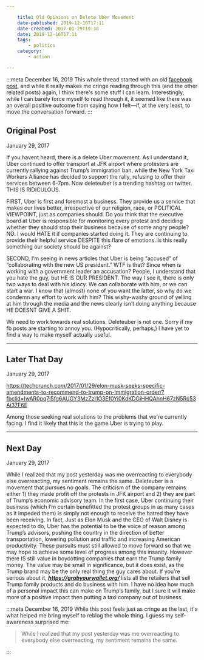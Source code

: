 ```yaml
---

    title: Old Opinions on Delete Uber Movement
    date-published: 2019-12-16T17:11
    date-created: 2017-01-29T10:38
    date: 2019-12-16T17:11
    tags:
        - politics
    category:
        - action

---
```


:::meta 
<time datetime="2019-12-16T17:11"> December 16, 2019 </time> 
This whole thread started with an old [facebook post](https://www.facebook.com/earljman/posts/1401662803180206), and while it really makes me cringe reading through this (and the other related posts) again, I think there's some stuff I can learn. Interestingly, while I can barely force myself to read through it, it seemed like there was an overall positive outcome from saying how I felt&mdash;if, at the very least, to move the conversation forward.
:::

## Original Post

<time datetime="2017-01-29T10:38"> January 29, 2017 </time>

If you havent heard, there is a delete Uber movement. As I understand it, Uber continued to offer transport at JFK airport where protesters are currently rallying against Trump’s immigration ban, while the New York Taxi Workers Alliance has decided to support the rally, refusing to offer their services between 6-7pm. Now deleteuber is a trending hashtag on twitter. THIS IS RIDICULOUS.

FIRST, Uber is first and foremost a business. They provide us a service that makes our lives better, irrespective of our religion, race, or POLITICAL VIEWPOINT, just as companies should. Do you think that the executive board at Uber is responsible for monitoring every protest and deciding whether they should stop their business because of some angry people? NO. I would HATE it if companies started doing it. They are continuing to provide their helpful service DESPITE this flare of emotions. Is this really something our society should be against?

SECOND, I’m seeing in news articles that Uber is being “accused” of “collaborating with the new US president.” WTF is that? Since when is working with a government leader an accusation? People, I understand that you hate the guy, but HE IS OUR PRESIDENT. The way I see it, there is only two ways to deal with his idiocy. We can collaborate with him, or we can start a war. I know that (almost) none of you want the latter, so why do we condemn any effort to work with him? This wishy-washy ground of yelling at him through the media and the news clearly isn’t doing anything because HE DOESNT GIVE A SHIT.

We need to work towards real solutions. Deleteuber is not one.
Sorry if my fb posts are starting to annoy you. (Hypocritically, perhaps,) I have yet to find a way to make myself actually useful.

---

## Later That Day
<time datetime="2017-01-29T19:55"> January 29, 2017 </time>

https://techcrunch.com/2017/01/29/elon-musk-seeks-specific-amendments-to-recommend-to-trump-on-immigration-order/?fbclid=IwAR0pq7l5fg6AUGY3MzZzI1O3Ef0Yi0KdKDGiHHQAhnH67zN5Rc53Ai37F6E

Among those seeking real solutions to the problems that we're currently facing. I find it likely that this is the game Uber is trying to play.

---

## Next Day
<time datetime="2017-01-29T10:38"> January 29, 2017 </time>

While I realized that my post yesterday was me overreacting to everybody else overreacting, my sentiment remains the same. Deleteuber is a movement that pursues no goals. The criticism of the company remains either 1) they made profit off the protests in JFK airport and 2) they are part of Trump’s economic advisory team. In the first case, Uber continuing their business (which I’m certain benefitted the protest groups in as many cases as it impeded them) is simply not enough to receive the hatred they have been receiving. In fact, Just as Elon Musk and the CEO of Walt Disney is expected to do, Uber has the potential to be the voice of reason among Trump’s advisors, pushing the country in the direction of better transportation, lowering pollution and traffic and increasing American productivity. These pursuits must still allowed to move forward so that we may hope to achieve some level of progress among this insanity.
However there IS still value in boycotting companies that earn the Trump family money. The value may be small in significance, but it does exist, as the Trump brand may be the only real thing the guy cares about. If you’re serious about it, ***https://grabyourwallet.org/*** lists all the retailers that sell Trump family products and do business with him. I have no idea how much of a personal impact this can make on Trump’s family, but I sure it will make more of a positive impact then putting a taxi company out of business.

:::meta
<time datetime="2019-12-16T17:11"> December 16, 2019 </time>
While this post feels just as cringe as the last, it's what helped me bring myself to reblog the whole thing. I guess my self-awareness surprised me:

<blockquote>
While I realized that my post yesterday was me overreacting to everybody else overreacting, my sentiment remains the same.
</blockquote>
:::

